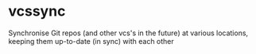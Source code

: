 # vcssync
Synchronise Git repos (and other vcs's in the future) at various locations, keeping them up-to-date (in sync) with each other
